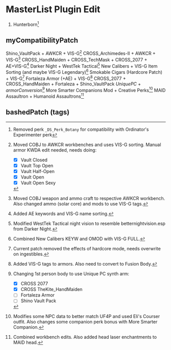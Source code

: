 # MasterList Plugin Edit

1. Hunterborn[^B71926F1]

[^B71926F1]: Removed perk `_DS_Perk_Botany` for compatibility with Ordinator's Experimenter perk

## myCompatibilityPatch

Shino_VaultPack + AWKCR + VIS-G[^4652CD7D]
CROSS_Archimedes-II + AWKCR + VIS-G[^4D7311B0]
CROSS_HandMaiden + CROSS_TechMask + CROSS_2077 + AE+VIS-G[^BCD6EDE2]
Darker Night + WestTek Tactical[^BEBDE78F]
New Calibers + VIS-G Item Sorting (and maybe VIS-G Legendary)[^378F4450]
Smokable Cigars (Hardcore Patch) + VIS-G[^3ECF7B48]
Fortaleza Armor (+AE) + VIS-G[^C538C2B1]
CROSS_2077 + CROSS_HandMaiden + Fortaleza + Shino_VaultPack _UniquePC_ + _armorConversion_[^43F8030E]
More Smarter Companions Mod + Creative Perks[^18EE74EF]
MAID Assaultron + Humanoid Assaultrons[^22E1BF3C]

[^4652CD7D]: Moved COBJ to AWKCR workbenches and uses VIS-G sorting. Manual armor KWDA edit needed, needs doing:
    - [x] Vault Closed
    - [x] Vault Top Open
    - [x] Vault Half-Open
    - [x] Vault Open
    - [x] Vault Open Sexy
[^4D7311B0]: Moved COBJ weapon and ammo craft to respective AWKCR workbench. Also changed ammo (solar core) and mods to use VIS-G tags.
[^BCD6EDE2]: Added AE keywords and VIS-G name sorting.
[^BEBDE78F]: Modified WestTek Tactical night vision to resemble betternightvision.esp from Darker Night.
[^378F4450]: Combined New Calibers KEYW and OMOD with VIS-G FULL.
[^3ECF7B48]: Current patch removed the effects of hardcore mode, needs overwrite on ingestibles.
[^C538C2B1]: Added VIS-G tags to armors. Also need to convert to Fusion Body.
[^43F8030E]: Changing 1st person body to use Unique PC synth arm:
    - [x] CROSS 2077
    - [x] CROSS TheKite_HandMaiden
    - [ ] Fortaleza Armor
    - [ ] Shino Vault Pack
[^18EE74EF]: Modifies some NPC data to better match UF4P and used Eli's Courser outfit. Also changes some companion perk bonus with More Smarter Companion.
[^22E1BF3C]: Combined workbench edits. Also added head laser enchantments to MAID head.

## bashedPatch (tags)
